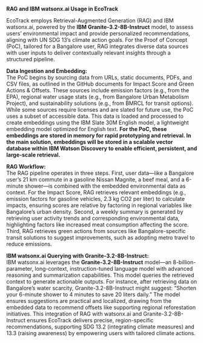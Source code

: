 **RAG and IBM watsonx.ai Usage in EcoTrack**

EcoTrack employs Retrieval-Augmented Generation (RAG) and IBM watsonx.ai, powered by the **IBM Granite-3.2-8B-Instruct** model, to assess users’ environmental impact and provide personalized recommendations, aligning with UN SDG 13’s climate action goals. For the Proof of Concept (PoC), tailored for a Bangalore user, RAG integrates diverse data sources with user inputs to deliver contextually relevant insights through a structured pipeline.

**Data Ingestion and Embedding:**  
The PoC begins by sourcing data from URLs, static documents, PDFs, and CSV files, as outlined in the GitHub documents for Impact Score and Green Actions & Offsets. These sources include emission factors (e.g., from the EPA), regional water usage stats (e.g., from Bangalore Urban Metabolism Project), and sustainability solutions (e.g., from BMRCL for transit options). While some sources require licenses and are slated for future use, the PoC uses a subset of accessible data. This data is loaded and processed to create embeddings using the IBM Slate 30M English model, a lightweight embedding model optimized for English text. **For the PoC, these embeddings are stored in memory for rapid prototyping and retrieval. In the main solution, embeddings will be stored in a scalable vector database within IBM Watson Discovery to enable efficient, persistent, and large-scale retrieval.**

**RAG Workflow:**  
The RAG pipeline operates in three steps. First, user data—like a Bangalore user’s 21 km commute in a gasoline Nissan Magnite, a beef meal, and a 6-minute shower—is combined with the embedded environmental data as context. For the Impact Score, RAG retrieves relevant embeddings (e.g., emission factors for gasoline vehicles, 2.3 kg CO2 per liter) to calculate impacts, ensuring scores are relative by factoring in regional variables like Bangalore’s urban density. Second, a weekly summary is generated by retrieving user activity trends and corresponding environmental data, highlighting factors like increased meat consumption affecting the score. Third, RAG retrieves green actions from sources like Bangalore-specific transit solutions to suggest improvements, such as adopting metro travel to reduce emissions.

**IBM watsonx.ai Querying with Granite-3.2-8B-Instruct:**  
IBM watsonx.ai leverages the **Granite-3.2-8B-Instruct** model—an 8-billion-parameter, long-context, instruction-tuned language model with advanced reasoning and summarization capabilities. This model queries the retrieved context to generate actionable outputs. For instance, after retrieving data on Bangalore’s water scarcity, Granite-3.2-8B-Instruct might suggest: “Shorten your 6-minute shower to 4 minutes to save 20 liters daily.” The model ensures suggestions are practical and localized, drawing from the embedded data to recommend offsets like supporting regional reforestation initiatives. This integration of RAG with watsonx.ai and Granite-3.2-8B-Instruct ensures EcoTrack delivers precise, region-specific recommendations, supporting SDG 13.2 (integrating climate measures) and 13.3 (raising awareness) by empowering users with tailored climate actions.
